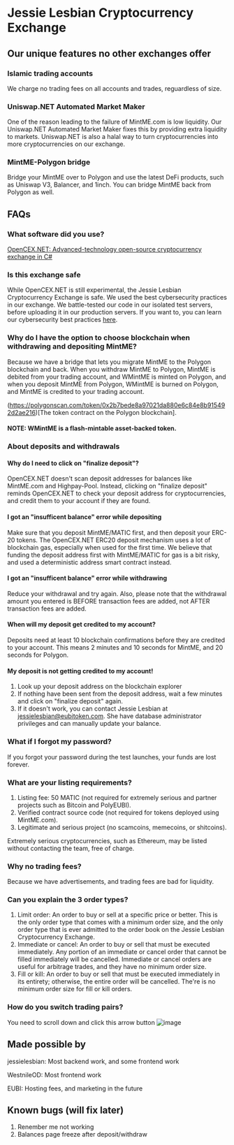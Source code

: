 # Jessie Lesbian Cryptocurrency Exchange

## Our unique features no other exchanges offer

### Islamic trading accounts
We charge no trading fees on all accounts and trades, reguardless of size.

### Uniswap.NET Automated Market Maker
One of the reason leading to the failure of MintME.com is low liquidity. Our Uniswap.NET Automated Market Maker fixes this by providing extra liquidity to markets. Uniswap.NET is also a halal way to turn cryptocurrencies into more cryptocurrencies on our exchange.

### MintME-Polygon bridge
Bridge your MintME over to Polygon and use the latest DeFi products, such as Uniswap V3, Balancer, and 1inch. You can bridge MintME back from Polygon as well.

## FAQs

### What software did you use?
[OpenCEX.NET: Advanced-technology open-source cryptocurrency exchange in C#](https://www.github.com/EUBIToken/OpenCEX.NET)

### Is this exchange safe
While OpenCEX.NET is still experimental, the Jessie Lesbian Cryptocurrency Exchange is safe. We used the best cybersecurity practices in our exchange. We battle-tested our code in our isolated test servers, before uploading it in our production servers. If you want to, you can learn our cybersecurity best practices [here](https://www.coursera.org/learn/identifying-security-vulnerabilities).

### Why do I have the option to choose blockchain when withdrawing and depositing MintME?
Because we have a bridge that lets you migrate MintME to the Polygon blockchain and back. When you withdraw MintME to Polygon, MintME is debited from your trading account, and WMintME is minted on Polygon, and when you deposit MintME from Polygon, WMintME is burned on Polygon, and MintME is credited to your trading account.

(https://polygonscan.com/token/0x2b7bede8a97021da880e6c84e8b915492d2ae216)[The token contract on the Polygon blockchain].

#### NOTE: WMintME is a flash-mintable asset-backed token.

### About deposits and withdrawals

#### Why do I need to click on "finalize deposit"?
OpenCEX.NET doesn't scan deposit addresses for balances like MintME.com and Highpay-Pool. Instead, clicking on "finalize deposit" reminds OpenCEX.NET to check your deposit address for cryptocurrencies, and credit them to your account if they are found.

#### I got an "insufficent balance" error while depositing
Make sure that you deposit MintME/MATIC first, and then deposit your ERC-20 tokens. The OpenCEX.NET ERC20 deposit mechanism uses a lot of blockchain gas, especially when used for the first time. We believe that funding the deposit address first with MintME/MATIC for gas is a bit risky, and used a deterministic address smart contract instead.

#### I got an "insufficent balance" error while withdrawing
Reduce your withdrawal and try again. Also, please note that the withdrawal amount you entered is BEFORE transaction fees are added, not AFTER transaction fees are added.

#### When will my deposit get credited to my account?
Deposits need at least 10 blockchain confirmations before they are credited to your account. This means 2 minutes and 10 seconds for MintME, and 20 seconds for Polygon.

#### My deposit is not getting credited to my account!
1. Look up your deposit address on the blockchain explorer
2. If nothing have been sent from the deposit address, wait a few minutes and click on "finalize deposit" again.
3. If it doesn't work, you can contact Jessie Lesbian at jessielesbian@eubitoken.com. She have database administrator privileges and can manually update your balance.


### What if I forgot my password?
If you forgot your password during the test launches, your funds are lost forever.

### What are your listing requirements?
1. Listing fee: 50 MATIC (not required for extremely serious and partner projects such as Bitcoin and PolyEUBI).
2. Verified contract source code (not required for tokens deployed using MintME.com).
3. Legitimate and serious project (no scamcoins, memecoins, or shitcoins).

Extremely serious cryptocurrencies, such as Ethereum, may be listed without contacting the team, free of charge.

### Why no trading fees?
Because we have advertisements, and trading fees are bad for liquidity.

### Can you explain the 3 order types?
1. Limit order: An order to buy or sell at a specific price or better. This is the only order type that comes with a minimum order size, and the only order type that is ever admitted to the order book on the Jessie Lesbian Cryptocurrency Exchange.
2. Immediate or cancel: An order to buy or sell that must be executed immediately. Any portion of an immediate or cancel order that cannot be filled immediately will be cancelled. Immediate or cancel orders are useful for arbitrage trades, and they have no minimum order size.
3. Fill or kill: An order to buy or sell that must be executed immediately in its entirety; otherwise, the entire order will be cancelled. The're is no minimum order size for fill or kill orders.

### How do you switch trading pairs?
You need to scroll down and click this arrow button
![image](https://user-images.githubusercontent.com/55774978/155685469-a8c8cadc-07a9-425f-8ac2-582f795679c8.png)

## Made possible by
jessielesbian: Most backend work, and some frontend work

WestnileOD: Most frontend work

EUBI: Hosting fees, and marketing in the future

## Known bugs (will fix later)
1. Renember me not working
2. Balances page freeze after deposit/withdraw

